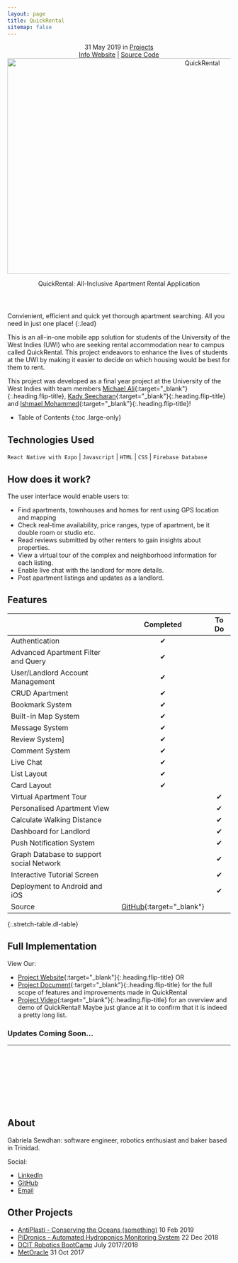 ```yaml
---
layout: page
title: QuickRental
sitemap: false
---
```

<!-- <a class="external" href="https://hydejack.com/" property="sameAs">Website</a> -->
<!-- <p class="note" title="Attention">A custom label.</p> -->
<div markdown="0">
  <header>
    <!-- <h1 class="post-title flip-project-title"> QuickRental</h1> -->
    <div class ="row_project">
      <div class="column_project_l">
        <div class="post-date"> 
          <time datetime="2020-05-31T00:00:00+00:00">31 May 2019</time> in <a href="/portfolio/projects_test/" class="flip-title">Projects</a>
        </div>
      </div>
      <div class="column_project_l2">
        <a href="https://quick-rental-project-website.herokuapp.com/index.html" target="_blank" class="external heading flip-title">Info Website</a> |
        <a href="https://github.com/quickrentalteam" target="_blank" class="external heading flip-title">Source Code</a>
      </div>
    </div>
    <div class="lead aspect-ratio sixteen-nine flip-project-img"> 
      <img src="/portfolio/images/projects/quickrental/apartmentapp2.png" alt="QuickRental" width="864" height="486" loading="lazy">
    </div>
    <p class="note-sm" title="QuickRental"> QuickRental: All-Inclusive Apartment Rental Application </p>
  </header>
</div>


Convienient, efficient and quick yet thorough apartment searching. All you need in just one place!
{:.lead}

This is an all-in-one mobile app solution for students of the University of the West Indies (UWI) who are seeking rental accommodation near to campus called QuickRental. This project endeavors to enhance the lives of students at the UWI by making it easier to decide on which housing would be best for them to rent.

This project was developed as a final year project at the University of the West Indies with team members [Michael Ali](https://www.linkedin.com/in/michael-ali-79531932/){:target="_blank"}{:.heading.flip-title}, [Kady Seecharan](https://www.linkedin.com/in/kady-seecharan-a7a03a1a0/){:target="_blank"}{:.heading.flip-title} and [Ishmael Mohammed](https://www.linkedin.com/in/ishmael-mohammed-00567918a/){:target="_blank"}{:.heading.flip-title}!

- Table of Contents
{:toc .large-only}


## Technologies Used
`React Native with Expo` | `Javascript` | `HTML` | `CSS` | `Firebase Database`
<!-- {:.faded} -->

## How does it work?
The user interface would enable users to:
- Find apartments, townhouses and homes for rent using GPS location and mapping
- Check real-time availability, price ranges, type of apartment, be it double room or studio etc.
- Read reviews submitted by other renters to gain insights about properties.
- View a virtual tour of the complex and neighborhood information for each listing. 
- Enable live chat with the landlord for more details. 
- Post apartment listings and updates as a landlord.

## Features

|                                         | Completed | To Do   |
|:----------------------------------------|:---------:|:-------:|
| Authentication                          | &#x2714;  |         |
| Advanced Apartment Filter and Query     | &#x2714;  |         |
| User/Landlord Account Management        | &#x2714;  |         |
| CRUD Apartment                          | &#x2714;  |         |
| Bookmark System                         | &#x2714;  |         |
| Built-in Map System                     | &#x2714;  |         |
| Message System                          | &#x2714;  |         |
| Review System]                          | &#x2714;  |         |
| Comment System                          | &#x2714;  |         |
| Live Chat                               | &#x2714;  |         |
| List Layout                             | &#x2714;  |         |
| Card Layout                             | &#x2714;  |         |
| Virtual Apartment Tour                  |           | &#x2714;|
| Personalised Apartment View             |           | &#x2714;|
| Calculate Walking Distance              |           | &#x2714;|
| Dashboard for Landlord                  |           | &#x2714;|
| Push Notification System                |           | &#x2714;|
| Graph Database to support social Network|           | &#x2714;|
| Interactive Tutorial Screen             |           | &#x2714;|
| Deployment to Android and iOS           |           | &#x2714;|
| Source                                  | [GitHub](https://github.com/quickrentalteam){:target="_blank"} 
{:.stretch-table.dl-table}
 

## Full Implementation

View Our:
- [Project Website](https://quick-rental-project-website.herokuapp.com/final-report.html){:target="_blank"}{:.heading.flip-title} OR
- [Project Document](https://docs.google.com/document/d/1x6pquztfBMKPRq7Z2c1AhgS2I1rwo8vd65kQ-VqxPWY/edit?usp=sharing){:target="_blank"}{:.heading.flip-title} for the full scope of features and improvements made in QuickRental 
- [Project Video](https://youtu.be/WOppO_66oSE){:target="_blank"}{:.heading.flip-title} for an overview and demo of QuickRental!
Maybe just glance at it to confirm that it is indeed a pretty long list.

### Updates Coming Soon...


<div markdown="0">
  <hr class="dingbat related">
  <aside class="about related mt4 mb4" role="complementary">
    <div class="author mt4"> 
      <img src="/portfolio/images/gabieicon_128.png" srcset="/portfolio/images/gabieicon_128.png 1x,/portfolio/images/gabieicon_256.png 2x" alt="<Gabriela> <Sewdhan>" class="avatar" width="120" height="120" loading="lazy" style="opacity: 0;">
      <h2 class="page-title hr-bottom"> About</h2>
      <p>Gabriela Sewdhan: software engineer, robotics enthusiast and baker based in Trinidad.</p>
      <div class="sidebar-social"> <span class="sr-only">Social:</span>
        <ul>
          <li> 
            <a href="https://www.linkedin.com/in/gabriela-sewdhan-3ba495120" target="_blank" title="LinkedIn" class="no-mark-external"> <span class="icon-linkedin2"></span> <span class="sr-only">LinkedIn</span> </a>
          </li>
          <li> 
            <a href="https://github.com/GabrielaSewdhan" target="_blank" title="GitHub" class="no-mark-external"> <span class="icon-github"></span> <span class="sr-only">GitHub</span> </a>
          </li>
          <li> 
            <a href="mailto:gabiems13@gmail.com" target="_blank" title="Email" class="no-mark-external"> <span class="icon-mail"></span> <span class="sr-only">Email</span> </a>
          </li>
        </ul>
      </div>
    </div>
  </aside>
  <aside class="related mb4" role="complementary">
    <h2 class="hr-bottom">Other Projects</h2>
    <ul class="related-posts">
      <li class="h4">
        <a href="/portfolio/projectlist/AntiPlasti/" class="flip-title"><span>AntiPlasti - Conserving the Oceans (something)</span></a> <time class="faded fine" datetime="2020-07-03T00:00:00+00:00">10 Feb 2019</time>
      </li>
      <li class="h4"> 
        <a href="/portfolio/projectlist/PiDronics/" class="flip-title"><span>PiDronics - Automated Hydroponics Monitoring System</span></a> <time class="faded fine" datetime="2018-06-01T00:00:00+00:00">22 Dec 2018</time>
      </li>
      <li class="h4"> 
        <a href="/portfolio/projectlist/dcitCamp-2017-2018/" class="flip-title"><span>DCIT Robotics BootCamp</span></a> <time class="faded fine" datetime="2017-11-23T00:00:00+00:00">July 2017/2018</time>
      </li>
      <li class="h4"> 
        <a href="/portfolio/projectlist/MetOracle/" class="flip-title"><span>MetOracle</span></a> <time class="faded fine" datetime="2017-11-23T00:00:00+00:00">31 Oct 2017</time>
      </li>
    </ul>
  </aside>
</div>
